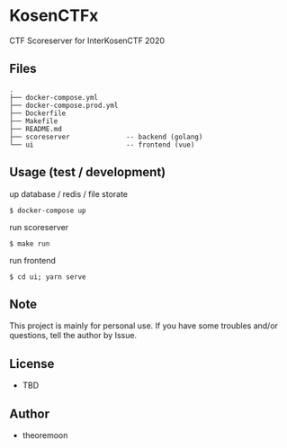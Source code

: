 # KosenCTFx

CTF Scoreserver for InterKosenCTF 2020

## Files

```
.
├── docker-compose.yml
├── docker-compose.prod.yml
├── Dockerfile
├── Makefile
├── README.md
├── scoreserver              -- backend (golang)
└── ui                       -- frontend (vue)
```

## Usage (test / development)

up database / redis / file storate
```
$ docker-compose up
```

run scoreserver
```
$ make run
```

run frontend
```
$ cd ui; yarn serve
```

## Note

 This project is mainly for personal use. If you have some troubles and/or questions, tell the author by Issue.

## License

- TBD

## Author

- theoremoon
